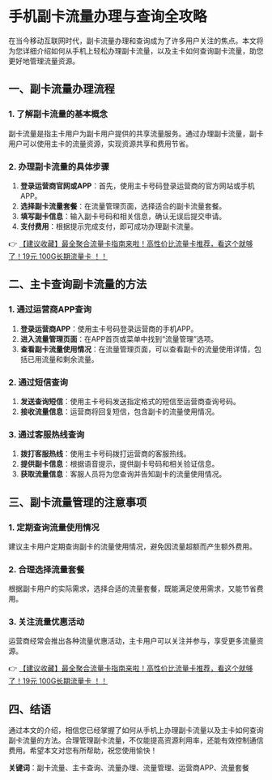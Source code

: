 # 手机副卡流量办理与查询全攻略

在当今移动互联网时代，副卡流量办理和查询成为了许多用户关注的焦点。本文将为您详细介绍如何从手机上轻松办理副卡流量，以及主卡如何查询副卡流量，助您更好地管理流量资源。

## 一、副卡流量办理流程

### 1. 了解副卡流量的基本概念
副卡流量是指主卡用户为副卡用户提供的共享流量服务。通过办理副卡流量，副卡用户可以使用主卡的流量资源，实现资源共享和费用节省。

### 2. 办理副卡流量的具体步骤
1. **登录运营商官网或APP**：首先，使用主卡号码登录运营商的官方网站或手机APP。
2. **选择副卡流量套餐**：在流量管理页面，选择适合的副卡流量套餐。
3. **填写副卡信息**：输入副卡号码和相关信息，确认无误后提交申请。
4. **支付费用**：根据提示完成支付，即可成功办理副卡流量。

👉 [【建议收藏】最全聚合流量卡指南来啦！高性价比流量卡推荐，看这个就够了！19元 100G长期流量卡 ！！](https://bit.ly/Liuliangka)

## 二、主卡查询副卡流量的方法

### 1. 通过运营商APP查询
1. **登录运营商APP**：使用主卡号码登录运营商的手机APP。
2. **进入流量管理页面**：在APP首页或菜单中找到“流量管理”选项。
3. **查看副卡流量使用情况**：在流量管理页面，可以查看副卡的流量使用详情，包括已用流量和剩余流量。

### 2. 通过短信查询
1. **发送查询短信**：使用主卡号码发送指定格式的短信至运营商查询号码。
2. **接收流量信息**：运营商将回复短信，包含副卡的流量使用情况。

### 3. 通过客服热线查询
1. **拨打客服热线**：使用主卡号码拨打运营商的客服热线。
2. **提供副卡信息**：根据语音提示，提供副卡号码和相关验证信息。
3. **获取流量信息**：客服人员将为您查询并告知副卡的流量使用情况。

## 三、副卡流量管理的注意事项

### 1. 定期查询流量使用情况
建议主卡用户定期查询副卡的流量使用情况，避免因流量超额而产生额外费用。

### 2. 合理选择流量套餐
根据副卡用户的实际需求，选择合适的流量套餐，既能满足使用需求，又能节省费用。

### 3. 关注流量优惠活动
运营商经常会推出各种流量优惠活动，主卡用户可以关注并参与，享受更多流量资源。

👉 [【建议收藏】最全聚合流量卡指南来啦！高性价比流量卡推荐，看这个就够了！19元 100G长期流量卡 ！！](https://bit.ly/Liuliangka)

## 四、结语

通过本文的介绍，相信您已经掌握了如何从手机上办理副卡流量以及主卡如何查询副卡流量的方法。合理管理副卡流量，不仅能提高资源利用率，还能有效控制通信费用。希望本文对您有所帮助，祝您使用愉快！

**关键词**：副卡流量、主卡查询、流量办理、流量管理、运营商APP、流量套餐